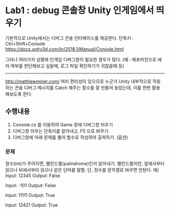 # Lab1 : debug 콘솔창 Unity 인게임에서 띄우기

기본적으로 Unity에서는 디버그 콘솔 인터페이스를 제공한다.
단축키 : Ctrl+Shift+Console
https://docs.unity3d.com/kr/2018.1/Manual/Console.html

그러나 여러가지 상황에 인게임 디버그창이 필요한 경우가 많다.
(예 : 배포버전으로 에러 여부를 판단해보고 싶을때, 로그 파일 확인하기가 귀찮을때 등)
***
http://matthewminer.com/
여러 편리성이 있으므로 누군가 Unity 내부적으로 작동하는 콘솔 디버그 메시지를 Catch 해주는 함수를 잘 만들어 놓았는데, 이를 한번 활용 해보도록 한다.


## 수행내용
1. Console.cs 를 이용하여 Game 창에 디버그창 띄우기
2. 디버그창 띄우는 단축키를 알아내고, F5 으로 바꾸기.
3. 디버그창에 아래 문제를 풀어 함수로 작성하여 출력하기. (옵션)

### 문제
정수(int)가 주어지면, 팰린드롬(palindrome)인지 알아내기.
팰린드롬이란, 앞에서부터 읽으나 뒤에서부터 읽으나 같은 단어를 말함. 
단, 정수를 문자열로 바꾸면 안된다.
예)
Input: 12345
Output: False

Input: -101
Output: False

Input: 11111
Output: True

Input: 12421
Output: True
